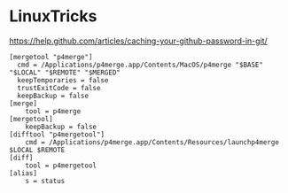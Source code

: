 # LinuxTricks

https://help.github.com/articles/caching-your-github-password-in-git/
```shell
[mergetool "p4merge"]
  cmd = /Applications/p4merge.app/Contents/MacOS/p4merge "$BASE" "$LOCAL" "$REMOTE" "$MERGED"
  keepTemporaries = false
  trustExitCode = false
  keepBackup = false
[merge]
	tool = p4merge
[mergetool]
	keepBackup = false
[difftool "p4mergetool"]
	cmd = /Applications/p4merge.app/Contents/Resources/launchp4merge $LOCAL $REMOTE
[diff]
	tool = p4mergetool
[alias]
	s = status
```	

